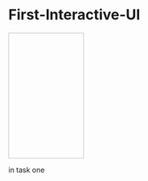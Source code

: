 # First-Interactive-UI
<img scr=Screenshots/hello toast.gif height=250px width=150px />

in task one
